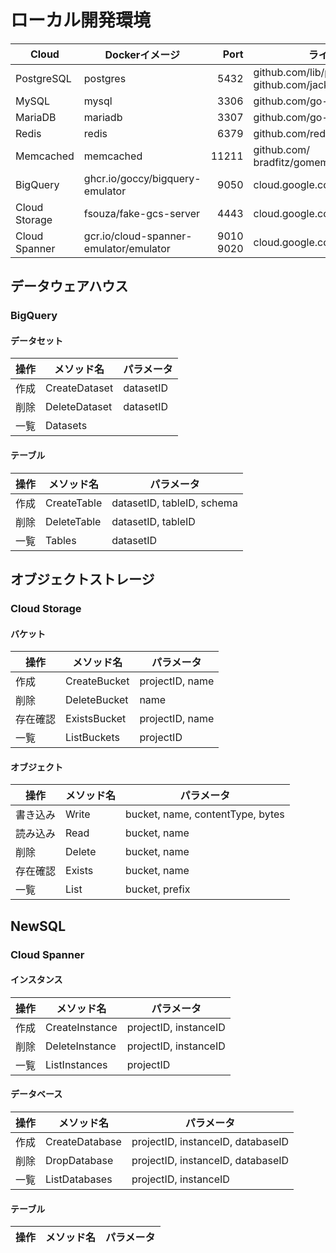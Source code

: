 # ローカル開発環境

| Cloud | Dockerイメージ | Port | ライブラリ |
| --- | --- | ---: | --- |
| PostgreSQL | postgres | 5432 | github.com/lib/pq<br>github.com/jackc/pgx/v5 |
| MySQL | mysql | 3306 | github.com/go-sql-driver/mysql |
| MariaDB | mariadb | 3307 | github.com/go-sql-driver/mysql |
| Redis | redis | 6379 | github.com/redis/go-redis/v9 |
| Memcached | memcached | 11211 | github.com/<br>bradfitz/gomemcache/memcache |
| BigQuery | ghcr.io/goccy/bigquery-emulator | 9050 | cloud.google.com/go/bigquery |
| Cloud Storage | fsouza/fake-gcs-server | 4443 | cloud.google.com/go/storage |
| Cloud Spanner | gcr.io/cloud-spanner-emulator/emulator | 9010<br>9020| cloud.google.com/go/spanner |

## データウェアハウス

### BigQuery

#### データセット

| 操作 | メソッド名 | パラメータ |
| --- | --- | --- |
|作成|CreateDataset|datasetID|
|削除|DeleteDataset|datasetID|
|一覧|Datasets||

#### テーブル

| 操作 | メソッド名 | パラメータ |
| --- | --- | --- |
|作成|CreateTable|datasetID, tableID, schema|
|削除|DeleteTable|datasetID, tableID|
|一覧|Tables|datasetID|

## オブジェクトストレージ

### Cloud Storage

#### バケット

| 操作 | メソッド名 | パラメータ |
| --- | --- | --- |
|作成|CreateBucket|projectID, name|
|削除|DeleteBucket|name|
|存在確認|ExistsBucket|projectID, name|
|一覧|ListBuckets|projectID|

#### オブジェクト

| 操作 | メソッド名 | パラメータ |
| --- | --- | --- |
|書き込み|Write|bucket, name, contentType, bytes|
|読み込み|Read|bucket, name|
|削除|Delete|bucket, name|
|存在確認|Exists|bucket, name|
|一覧|List|bucket, prefix|

## NewSQL

### Cloud Spanner

#### インスタンス

| 操作 | メソッド名 | パラメータ |
| --- | --- | --- |
|作成|CreateInstance|projectID, instanceID|
|削除|DeleteInstance|projectID, instanceID|
|一覧|ListInstances|projectID|

#### データベース

| 操作 | メソッド名 | パラメータ |
| --- | --- | --- |
|作成|CreateDatabase|projectID, instanceID, databaseID|
|削除|DropDatabase|projectID, instanceID, databaseID|
|一覧|ListDatabases|projectID, instanceID|

#### テーブル

| 操作 | メソッド名 | パラメータ |
| --- | --- | --- |

